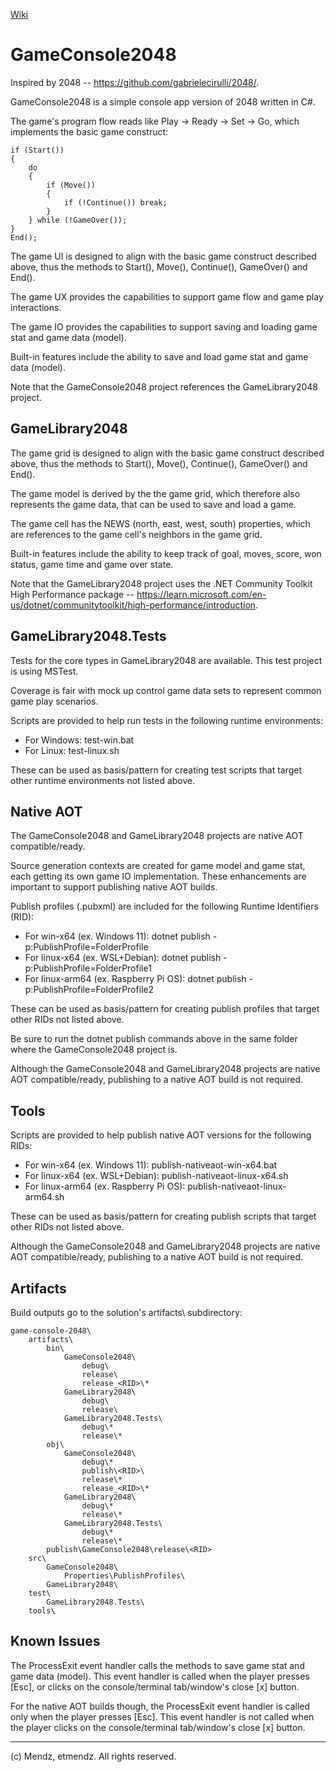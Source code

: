 [Wiki](https://github.com/etmendz/game-console-2048/wiki)
# GameConsole2048
Inspired by 2048 -- https://github.com/gabrielecirulli/2048/.

GameConsole2048 is a simple console app version of 2048 written in C#.

The game's program flow reads like Play -> Ready -> Set -> Go, which implements the basic game construct:

    if (Start())
    {
        do
        {
            if (Move())
            {
                if (!Continue()) break;
            }
        } while (!GameOver());
    }
    End();

The game UI is designed to align with the basic game construct described above, thus the methods to Start(), Move(), Continue(), GameOver() and End().

The game UX provides the capabilities to support game flow and game play interactions.

The game IO provides the capabilities to support saving and loading game stat and game data (model).

Built-in features include the ability to save and load game stat and game data (model).

Note that the GameConsole2048 project references the GameLibrary2048 project.

## GameLibrary2048
The game grid is designed to align with the basic game construct described above, thus the methods to Start(), Move(), Continue(), GameOver() and End().

The game model is derived by the the game grid, which therefore also represents the game data, that can be used to save and load a game.

The game cell has the NEWS (north, east, west, south) properties, which are references to the game cell's neighbors in the game grid.

Built-in features include the ability to keep track of goal, moves, score, won status, game time and game over state.

Note that the GameLibrary2048 project uses the .NET Community Toolkit High Performance package -- https://learn.microsoft.com/en-us/dotnet/communitytoolkit/high-performance/introduction.

## GameLibrary2048.Tests
Tests for the core types in GameLibrary2048 are available. This test project is using MSTest.

Coverage is fair with mock up control game data sets to represent common game play scenarios.

Scripts are provided to help run tests in the following runtime environments:

* For Windows: test-win.bat
* For Linux: test-linux.sh

These can be used as basis/pattern for creating test scripts that target other runtime environments not listed above.

## Native AOT
The GameConsole2048 and GameLibrary2048 projects are native AOT compatible/ready.

Source generation contexts are created for game model and game stat, each getting its own game IO implementation. These enhancements are important to support publishing native AOT builds.

Publish profiles (.pubxml) are included for the following Runtime Identifiers (RID):

* For win-x64 (ex. Windows 11): dotnet publish -p:PublishProfile=FolderProfile
* For linux-x64 (ex. WSL+Debian): dotnet publish -p:PublishProfile=FolderProfile1
* For linux-arm64 (ex. Raspberry Pi OS): dotnet publish -p:PublishProfile=FolderProfile2

These can be used as basis/pattern for creating publish profiles that target other RIDs not listed above.

Be sure to run the dotnet publish commands above in the same folder where the GameConsole2048 project is.

Although the GameConsole2048 and GameLibrary2048 projects are native AOT compatible/ready, publishing to a native AOT build is not required.

## Tools
Scripts are provided to help publish native AOT versions for the following RIDs:

* For win-x64 (ex. Windows 11): publish-nativeaot-win-x64.bat
* For linux-x64 (ex. WSL+Debian): publish-nativeaot-linux-x64.sh
* For linux-arm64 (ex. Raspberry Pi OS): publish-nativeaot-linux-arm64.sh

These can be used as basis/pattern for creating publish scripts that target other RIDs not listed above.

Although the GameConsole2048 and GameLibrary2048 projects are native AOT compatible/ready, publishing to a native AOT build is not required.

## Artifacts
Build outputs go to the solution's artifacts\ subdirectory:

    game-console-2048\
        artifacts\
            bin\
                GameConsole2048\
                    debug\
                    release\
                    release_<RID>\*
                GameLibrary2048\
                    debug\
                    release\
                GameLibrary2048.Tests\
                    debug\*
                    release\*
            obj\
                GameConsole2048\
                    debug\*
                    publish\<RID>\
                    release\*
                    release_<RID>\*
                GameLibrary2048\
                    debug\*
                    release\*
                GameLibrary2048.Tests\
                    debug\*
                    release\*
            publish\GameConsole2048\release\<RID>
        src\
            GameConsole2048\
                Properties\PublishProfiles\
            GameLibrary2048\
        test\
            GameLibrary2048.Tests\
        tools\

## Known Issues
The ProcessExit event handler calls the methods to save game stat and game data (model). This event handler is called when the player presses [Esc], or clicks on the console/terminal tab/window's close [x] button.

For the native AOT builds though, the ProcessExit event handler is called only when the player presses [Esc]. This event handler is not called when the player clicks on the console/terminal tab/window's close [x] button.

---

(c) Mendz, etmendz. All rights reserved.
